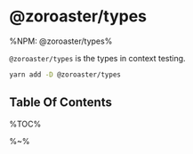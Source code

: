 # @zoroaster/types

%NPM: @zoroaster/types%

`@zoroaster/types` is the types in context testing.

```sh
yarn add -D @zoroaster/types
```

## Table Of Contents

%TOC%

%~%